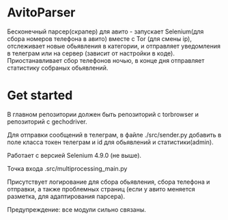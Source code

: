 # AvitoParser
Бесконечный парсер(скрапер) для авито - запускает Selenium(для сбора номеров телефона в авито) вместе с Tor (для смены ip), отслеживает новые обьявления в категории, и отправляет уведомления в телеграм или на сервер (зависит от настройки в коде). Приостанавливает сбор телефонов ночью, в конце дня отправляет статистику собраных обьявлений.
# Get started
В главном репозитории должен быть репозиторий с torbrowser и репозиторий с gechodriver.

Для отправки сообщений в телеграм, в файле ./src/sender.py добавить в поле класса токен телеграм и id для обьявлений и статистики(admin).

Работает с версией Selenium 4.9.0 (не выше).

Точка входа .src/multiprocessing_main.py

Присутствует логирование для сбора обьявления, сбора телефона и отправки, а также проблемных страниц (если у авито меняется разметка, для адаптирования парсера).

Предупреждение: все модули сильно связаны.
